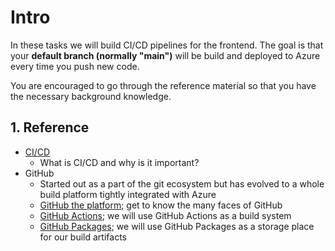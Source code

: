 # Intro

In these tasks we will build CI/CD pipelines for the frontend. The goal is that your **default branch (normally "main")** will be build and deployed to Azure every time you push new code.

You are encouraged to go through the reference material so that you have the necessary background knowledge.

## 1. Reference

* [CI/CD](<./../../../../reference/cicd/1 - cicd.md>)
    * What is CI/CD and why is it important?
* GitHub
    * Started out as a part of the git ecosystem but has evolved to a whole build platform tightly integrated with Azure
    * [GitHub the platform](<./../../../..//reference/cicd/github/1 - github.md>); get to know the many faces of GitHub
    * [GitHub Actions](<./../../../..//reference/cicd/github/2 - github-actions.md>); we will use GitHub Actions as a build system
    * [GitHub Packages](<./../../../..//reference/cicd/github/3 - github-packages.md>); we will use GitHub Packages as a storage place for our build artifacts
